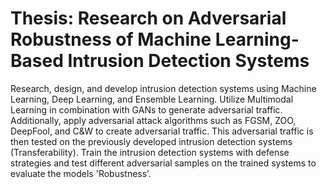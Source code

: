 # Thesis: Research on Adversarial Robustness of Machine Learning-Based Intrusion Detection Systems


Research, design, and develop intrusion detection systems using Machine Learning, Deep Learning, and Ensemble Learning.
Utilize Multimodal Learning in combination with GANs to generate adversarial traffic. Additionally, apply adversarial attack algorithms such as FGSM, ZOO, DeepFool, and C&W to create adversarial traffic.
This adversarial traffic is then tested on the previously developed intrusion detection systems (Transferability).
Train the intrusion detection systems with defense strategies and test different adversarial samples on the trained systems to evaluate the models 'Robustness’.
